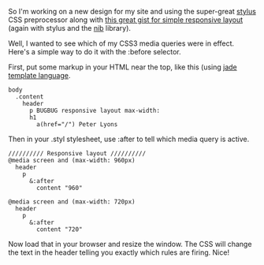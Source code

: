 So I'm working on a new design for my site and using the super-great [stylus](http://learnboost.github.com/stylus/) CSS preprocessor along with [this great gist for simple responsive layout](https://gist.github.com/1549029) (again with stylus and the [nib](https://github.com/visionmedia/nib) library).

Well, I wanted to see which of my CSS3 media queries were in effect.  Here's a simple way to do it with the :before selector.

First, put some markup in your HTML near the top, like this (using [jade template language](https://github.com/visionmedia/jade).

    body
      .content
        header
          p BUGBUG responsive layout max-width:
          h1
            a(href="/") Peter Lyons

Then in your .styl stylesheet, use :after to tell which media query is active.

    ////////// Responsive layout //////////
    @media screen and (max-width: 960px)
      header
        p
          &:after
            content "960"

    @media screen and (max-width: 720px)
      header
        p
          &:after
            content "720"


Now load that in your browser and resize the window. The CSS will change the text in the header telling you exactly which rules are firing.  Nice!